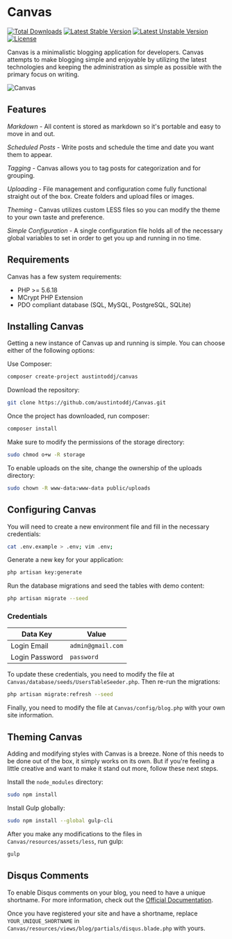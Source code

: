 # Canvas

[![Total Downloads](https://poser.pugx.org/austintoddj/canvas/downloads)](https://packagist.org/packages/austintoddj/canvas)
[![Latest Stable Version](https://poser.pugx.org/austintoddj/canvas/v/stable)](https://packagist.org/packages/austintoddj/canvas)  [![Latest Unstable Version](https://poser.pugx.org/austintoddj/canvas/v/unstable)](https://packagist.org/packages/austintoddj/canvas) [![License](https://poser.pugx.org/austintoddj/canvas/license)](https://packagist.org/packages/austintoddj/canvas)

Canvas is a minimalistic blogging application for developers. Canvas attempts to make blogging simple and enjoyable by utilizing the latest technologies and keeping the administration as simple as possible with the primary focus on writing.

![Canvas](https://raw.githubusercontent.com/austintoddj/Canvas/master/public/images/canvas-readme.png)

## Features

*Markdown* - All content is stored as markdown so it's portable and easy to move in and out.

*Scheduled Posts* - Write posts and schedule the time and date you want them to appear.

*Tagging* - Canvas allows you to tag posts for categorization and for grouping.

*Uploading* - File management and configuration come fully functional straight out of the box. Create folders and upload files or images.

*Theming* - Canvas utilizes custom LESS files so you can modify the theme to your own taste and preference.

*Simple Configuration* - A single configuration file holds all of the necessary global variables to set in order to get you up and running in no time.

## Requirements

Canvas has a few system requirements:

- PHP >= 5.6.18
- MCrypt PHP Extension
- PDO compliant database (SQL, MySQL, PostgreSQL, SQLite)

## Installing Canvas

Getting a new instance of Canvas up and running is simple. You can choose either of the following options:

Use Composer:

```sh
composer create-project austintoddj/canvas
```

Download the repository:

```sh
git clone https://github.com/austintoddj/Canvas.git
```

Once the project has downloaded, run composer:

```sh
composer install
```

Make sure to modify the permissions of the storage directory:

```sh
sudo chmod o+w -R storage
```

To enable uploads on the site, change the ownership of the uploads directory:

```sh
sudo chown -R www-data:www-data public/uploads
```

## Configuring Canvas

You will need to create a new environment file and fill in the necessary credentials:

```sh
cat .env.example > .env; vim .env;
```

Generate a new key for your application:

```sh
php artisan key:generate
```

Run the database migrations and seed the tables with demo content:

```sh
php artisan migrate --seed
```

### Credentials

|Data Key|Value|
|---|---|
|Login Email|`admin@gmail.com`|
|Login Password|`password`|

To update these credentials, you need to modify the file at `Canvas/database/seeds/UsersTableSeeder.php`. Then re-run the migrations:

```sh
php artisan migrate:refresh --seed
```

Finally, you need to modify the file at `Canvas/config/blog.php` with your own site information.

## Theming Canvas

Adding and modifying styles with Canvas is a breeze. None of this needs to be done out of the box, it simply works on its own. But if you're feeling a little creative and want to make it stand out more, follow these next steps.

Install the `node_modules` directory:

```sh
sudo npm install
```

Install Gulp globally:

```sh
sudo npm install --global gulp-cli
```

After you make any modifications to the files in `Canvas/resources/assets/less`, run gulp:

```sh
gulp
```

## Disqus Comments

To enable Disqus comments on your blog, you need to have a unique shortname. For more information, check out the [Official Documentation](https://help.disqus.com/customer/portal/articles/466208-what-s-a-shortname-).

Once you have registered your site and have a shortname, replace `YOUR_UNIQUE_SHORTNAME` in `Canvas/resources/views/blog/partials/disqus.blade.php` with yours.

